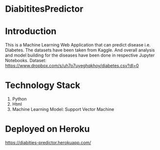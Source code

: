 # DiabititesPredictor
# Introduction
This is a Machine Learning Web Application that can predict disease i.e. Diabetes. The datasets have been taken from Kaggle. And overall analysis and model building for the diseases have been done in respective Jupyter Notebooks.
Dataset: https://www.dropbox.com/s/uh7o7uyeghqkhoy/diabetes.csv?dl=0

# Technology Stack
1. Python
2. Html
3. Machine Learning Model: Support Vector Machine

# Deployed on Heroku
https://diabities-predictor.herokuapp.com/
